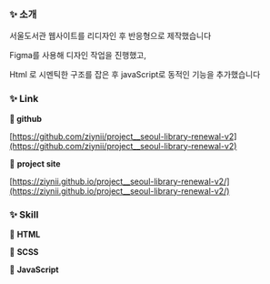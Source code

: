 ### ✨ 소개

서울도서관 웹사이트를 리디자인 후 반응형으로 제작했습니다

Figma를 사용해 디자인 작업을 진행했고,

Html 로 시멘틱한 구조를 잡은 후  javaScript로 동적인 기능을 추가했습니다

### ✨ Link

**🔗 github**

[https://github.com/ziynii/project__seoul-library-renewal-v2](https://github.com/ziynii/project__seoul-library-renewal-v2)

🔗 **project site**

[https://ziynii.github.io/project__seoul-library-renewal-v2/](https://ziynii.github.io/project__seoul-library-renewal-v2/)

### ✨ Skill

🔸 **HTML**

🔸 **SCSS**

🔸 **JavaScript**
